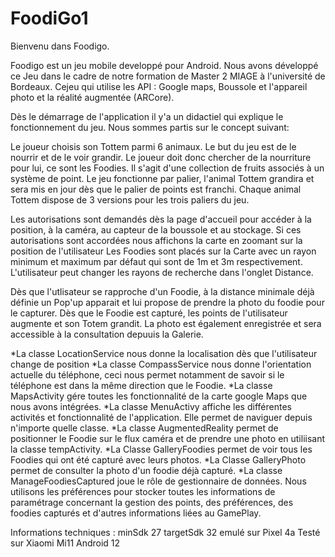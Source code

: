 # FoodiGo1
Bienvenu dans Foodigo. 

Foodigo est un jeu mobile developpé pour Android. 
Nous avons développé ce Jeu dans le cadre de notre formation de Master 2 MIAGE à l'université de Bordeaux.
Cejeu qui utilise les API : Google maps, Boussole et l'appareil photo et la réalité augmentée (ARCore).

Dès le démarrage de l'application il y'a un didactiel qui explique le fonctionnement du jeu.
Nous sommes partis sur le concept suivant:

Le joueur choisis son Tottem parmi 6 animaux. Le but du jeu est de le nourrir et de le voir grandir.
Le joueur doit donc chercher de la nourriture pour lui, ce sont les Foodies. Il s'agit d'une collection de fruits associés à un système de point. Le jeu fonctionne par palier, l'animal Tottem grandira et sera mis en jour dès que le palier de points est franchi. Chaque animal Tottem dispose de 3 versions pour les trois paliers du jeu. 

Les autorisations sont demandés dès la page d'accueil pour accéder à la position, à la caméra, au capteur de la boussole et au stockage.
Si ces autorisations sont accordées nous affichons la carte en zoomant sur la position de l'utilisateur
Les Foodies sont placés sur la Carte avec un rayon minimum et maximum par défaut qui sont de 1m et 3m respectivement.
L'utilisateur peut changer les rayons de recherche dans l'onglet Distance.

Dès que l'utlisateur se rapproche d'un Foodie, à la distance minimale déjà définie un Pop'up apparait et lui propose de prendre la photo du foodie  pour le capturer.
Dès que le Foodie est capturé, les points de l'utilisateur augmente et son Totem grandit. La photo est également enregistrée et sera accessible à la consultation depuuis la Galerie. 

*La classe LocationService nous donne la localisation dès que l'utilisateur change de position
*La classe CompassService nous donne l'orientation actuelle du téléphone, ceci nous permet notamment de savoir si le téléphone est dans la même direction que le Foodie.
*La classe MapsActivity gére toutes les fonctionnalité de la carte google Maps que nous avons intégrées.
*La classe MenuActivy affiche les différentes activités et fonctionnalité de l'application. Elle permet de naviguer depuis n'importe quelle classe.
*La classe AugmentedReality permet de positionner le Foodie sur le flux caméra et de prendre une photo en utiliisant la classe tempActivity.
*La Classe GalleryFoodies permet de voir tous les Foodies qui ont été capturé avec leurs photos.
*La Classe GalleryPhoto permet de consulter la photo d'un foodie déjà capturé. 
*La classe ManageFoodiesCaptured joue le rôle de gestionnaire de données. Nous utilisons les préférences pour stocker toutes les informations de paramétrage concernant la gestion des points, des préférences, des foodies capturés et d'autres informations liées au GamePlay.



Informations techniques : 
minSdk 27
targetSdk 32
emulé sur Pixel 4a 
Testé sur Xiaomi Mi11 Android 12
